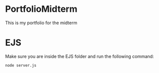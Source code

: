 # PortfolioMidterm
This is my portfolio for the midterm

# EJS
Make sure you are inside the EJS folder and run the following command: 

```node server.js```

